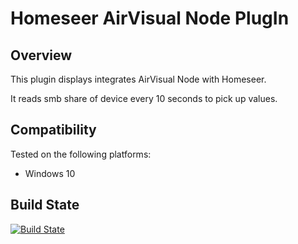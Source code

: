 Homeseer AirVisual Node PlugIn
=====================================
Overview
--------
This plugin displays integrates AirVisual Node with Homeseer.

It reads smb share of device every 10 seconds to pick up values.

Compatibility
------------
Tested on the following platforms:
* Windows 10

  

Build State
-----------
[![Build State](https://ci.appveyor.com/api/projects/status/github/dk307/HSPI_AirVisualNode?branch=master&svg=true)](https://ci.appveyor.com/project/dk307/HSPI-AirVisualNode/build/artifacts?branch=master)

  
